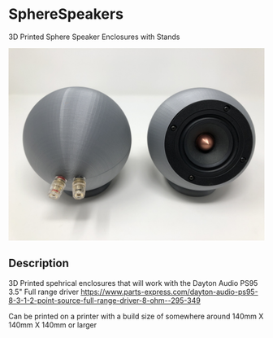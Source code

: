 # SphereSpeakers
3D Printed Sphere Speaker Enclosures with Stands

![Sphere Speaker Image](Spheres.jpg)

## Description

3D Printed spehrical enclosures that will work with the Dayton Audio PS95 3.5" Full range driver
https://www.parts-express.com/dayton-audio-ps95-8-3-1-2-point-source-full-range-driver-8-ohm--295-349

Can be printed on a printer with a build size of somewhere around 140mm X 140mm X 140mm or larger
